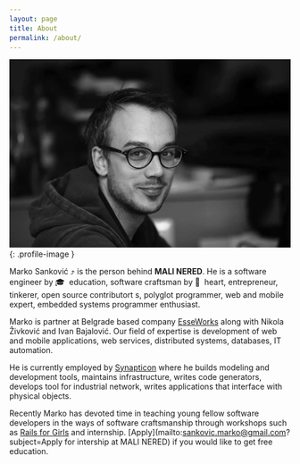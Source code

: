 ```yaml
---
layout: page
title: About
permalink: /about/
---
```


![Profile image](/images/profile.jpg){: .profile-image }

Marko Sanković &#10548; is the person behind <strong>MALI NERED</strong>. He is a software engineer by &#x1f393;&nbsp; education, software craftsman by &#128156;&nbsp; heart, entrepreneur, tinkerer, open source contributort s, polyglot programmer, web and mobile expert, embedded systems programmer enthusiast.

Marko is partner at Belgrade based company [EsseWorks](http://www.esseworks.com) along with Nikola Živković and Ivan Bajalović. Our field of expertise is development of web and mobile applications, web services, distributed systems, databases, IT automation.

He is currently employed by [Synapticon](https://www.synapticon.com) where he builds modeling and development tools, maintains infrastructure, writes code generators, develops tool for industrial network, writes applications that interface with physical objects.

Recently Marko has devoted time in teaching young fellow software developers in the ways of software craftsmanship through workshops such as [Rails for Girls](http://railsgirls.com/) and internship. [Apply](mailto:sankovic.marko@gmail.com?subject=Apply for intership at MALI NERED) if you would like to get free education.
